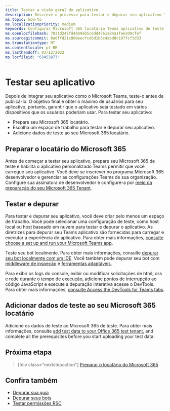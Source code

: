 ```yaml
---
title: Testar a visão geral do aplicativo
description: Descreve o processo para testar e depurar seu aplicativo Teams personalizado em Microsoft 365
ms.topic: how-to
ms.localizationpriority: medium
keywords: Configurar Microsoft 365 locatário Teams aplicativo de teste de carregamento
ms.openlocfilehash: 7831d245fd48b9eb5c6dd4761a84a1fee3d9cfef
ms.sourcegitcommit: 8a0ffd21c800eecfcd6d1b5c4abd8c107fcf3d33
ms.translationtype: MT
ms.contentlocale: pt-BR
ms.lasthandoff: 03/12/2022
ms.locfileid: "63453877"
---
```

# <a name="test-your-app"></a>Testar seu aplicativo

Depois de integrar seu aplicativo como o Microsoft Teams, teste-o antes de publicá-lo. O objetivo final é obter o máximo de usuários para seu aplicativo, portanto, garantir que o aplicativo seja testado em vários dispositivos que os usuários poderiam usar. Para testar seu aplicativo:

* Prepare seu Microsoft 365 locatário.
* Escolha um espaço de trabalho para testar e depurar seu aplicativo.
* Adicione dados de teste ao seu Microsoft 365 locatário.

## <a name="prepare-your-microsoft-365-tenant"></a>Preparar o locatário do Microsoft 365

Antes de começar a testar seu aplicativo, prepare seu Microsoft 365 de teste e habilita o aplicativo personalizado Teams permitir que você carregue seu aplicativo. Você deve se inscrever no programa Microsoft 365 desenvolvedor e gerenciar as configurações Teams de sua organização. Configure sua assinatura de desenvolvedor e configure-a por [meio da preparação do seu Microsoft 365 Tenant](~/concepts/build-and-test/prepare-your-o365-tenant.md).

## <a name="test-and-debug"></a>Testar e depurar

Para testar e depurar seu aplicativo, você deve criar pelo menos um espaço de trabalho. Você pode selecionar uma configuração de teste, como host local ou host baseado em nuvem para testar e depurar o aplicativo. As diretrizes para depurar seu Teams aplicativo são fornecidas para carregar e executar a experiência do aplicativo. Para obter mais informações, [consulte choose a set up and run your Microsoft Teams app](~/concepts/build-and-test/debug.md).

Teste seu bot localmente. Para obter mais informações, consulte [depurar seu bot localmente com um IDE](~/bots/how-to/debug/locally-with-an-ide.md). Você também pode depurar seu bot com [middleware de inspeção](/azure/bot-service/bot-service-debug-inspection-middleware?view=azure-bot-service-4.0&tabs=csharp&preserve-view=true) e [ferramentas adaptáveis](/azure/bot-service/bot-service-debug-adaptive-tools?view=azure-bot-service-4.0&preserve-view=true).

Para exibir os logs do console, exibir ou modificar solicitações de html, css e rede durante o tempo de execução, adicione pontos de interrupção ao código JavaScript e execute a depuração interativa acesse o DevTools. Para obter mais informações, [consulte Access the DevTools for Teams tabs](~/tabs/how-to/developer-tools.md).

## <a name="add-test-data-to-your-microsoft-365-tenant"></a>Adicionar dados de teste ao seu Microsoft 365 locatário

Adicione os dados de teste ao Microsoft 365 de teste. Para obter mais informações, consulte [add test data to your Office 365 test tenant](~/concepts/build-and-test/test-data.md), and complete all the prerequisites before you start uploading your test data.

## <a name="next-step"></a>Próxima etapa

> [!div class="nextstepaction"]
> [Preparar o locatário do Microsoft 365](~/concepts/build-and-test/prepare-your-o365-tenant.md)

## <a name="see-also"></a>Confira também

* [Depurar sua guia](~/tabs/how-to/developer-tools.md)
* [Depurar seus bots](~/bots/how-to/debug/locally-with-an-ide.md)
* [Testar permissões RSC](~/graph-api/rsc/test-resource-specific-consent.md)
